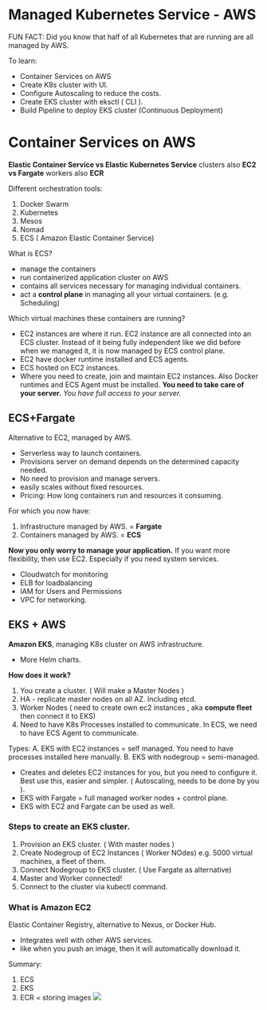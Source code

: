 # Managed Kubernetes Service - AWS
FUN FACT: Did you know that half of all Kubernetes that are running are all managed by AWS.

To learn:
- Container Services on AWS
- Create K8s cluster with UI.
- Configure Autoscaling to reduce the costs.
- Create EKS cluster with eksctl ( CLI ).
- Build Pipeline to deploy EKS cluster (Continuous Deployment)

# Container Services on AWS
**Elastic Container Service vs Elastic Kubernetes Service** clusters
also 
**EC2 vs Fargate** workers
also
**ECR**

Different orchestration tools:
1. Docker Swarm
2. Kubernetes
3. Mesos
4. Nomad
5. ECS ( Amazon Elastic Container Service)

What is ECS?
- manage the containers
- run containerized application cluster on AWS
- contains all services necessary for managing individual containers.
- act a **control plane** in managing all your virtual containers. (e.g. Scheduling)

Which virtual machines these containers are running?
- EC2 instances are where it run. EC2 instance are all connected into an ECS cluster. Instead of it being fully independent like we did before when we managed it, it is now managed by ECS control plane.
- EC2 have docker runtime installed and ECS agents.
- ECS hosted on EC2 instances.
- Where you need to create, join and maintain EC2 instances. Also Docker runtimes and ECS Agent must be installed. **You need to take care of your server.** *You have full access to your server.* 

## **ECS+Fargate**
Alternative to EC2, managed by AWS. 
- Serverless way to launch containers.
- Provisions server on demand depends on the determined capacity needed.
- No need to provision and manage servers.
- easily scales without fixed resources.
- Pricing: How long containers run and resources it consuming.

For which you now have:
1. Infrastructure managed by AWS. = **Fargate**
2. Containers managed by AWS. = **ECS**

**Now you only worry to manage your application.**
If you want more flexibility, then use EC2. Especially if you need system services.

- Cloudwatch for monitoring
- ELB for loadbalancing
- IAM for Users and Permissions
- VPC for networking.

## EKS + AWS
**Amazon EKS**, managing  K8s cluster on AWS infrastructure. 
- More Helm charts.

**How does it work?**
1. You create a cluster. ( Will make a Master Nodes )
2. HA - replicate master nodes on all AZ. Including etcd.
3. Worker Nodes ( need to create own ec2 instances , aka **compute fleet** then connect it to EKS)
4. Need to have K8s Processes installed to communicate. In ECS, we need to have ECS Agent to communicate.

Types:
A. EKS with EC2 instances = self managed. You need to have processes installed here manually.
B. EKS with nodegroup = semi-managed.
- Creates and deletes EC2 instances for you, but you need to configure it. Best use this, easier and simpler. ( Autoscaling, needs to be done by you ).
- EKS with Fargate = full managed worker nodes + control plane.
- EKS with EC2 and Fargate can be used as well.


### Steps to create an EKS cluster.
1. Provision an EKS cluster. ( With master nodes )
2. Create Nodegroup of EC2 Instances ( Worker NOdes) e.g. 5000 virtual machines, a fleet of them. 
3. Connect Nodegroup to EKS cluster. ( Use Fargate as alternative)
4. Master and Worker connected!
5. Connect to the cluster via kubectl command.

### What is Amazon EC2
Elastic Container Registry, alternative to Nexus, or Docker Hub.
- Integrates well  with other AWS services.
- like when you push an image, then it will automatically download it.

Summary:
1. ECS
2. EKS
3. ECR = storing images 
![](https://i.imgur.com/Hb2KOos.png)
